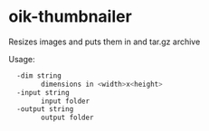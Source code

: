 # oik-thumbnailer
Resizes images and puts them in and tar.gz archive

Usage: 
```bash
  -dim string
        dimensions in <width>x<height>
  -input string
        input folder
  -output string
        output folder
```
